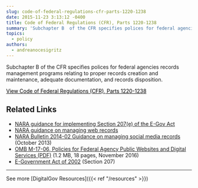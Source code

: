 ```yaml
---
slug: code-of-federal-regulations-cfr-parts-1220-1238
date: 2015-11-23 3:13:12 -0400
title: Code of Federal Regulations (CFR), Parts 1220-1238
summary: 'Subchapter B  of the CFR specifies polices for federal agencies records management programs relating to proper records creation and maintenance, adequate documentation, and records disposition. View Code of Federal Regulations (CFR), Parts 1220-1238 Related Links NARA guidance for implementing Section 207(e) of the E-Gov Act NARA guidance on managing web records NARA Bulletin 2014-02 Guidance'
topics:
  - policy
authors:
  - andreanocesigritz
---
```


Subchapter B  of the CFR specifies polices for federal agencies records management programs relating to proper records creation and maintenance, adequate documentation, and records disposition.

<a class="button" style="color: #000000" href="http://www.ecfr.gov/cgi-bin/text-idx?c=ecfr&SID=194bdc93344a881d5119af1e8f66a2a9&rgn=div5&view=text&node=36:3.0.10.2.10&idno=36">View Code of Federal Regulations (CFR), Parts 1220-1238</a>

## Related Links

* [NARA guidance for implementing Section 207(e) of the E-Gov Act](http://www.archives.gov/records-mgmt/bulletins/2006/2006-02.html)
* [NARA guidance on managing web records](http://www.archives.gov/records-mgmt/policy/managing-web-records-index.html)
* [NARA Bulletin 2014-02 Guidance on managing social media records](http://www.archives.gov/records-mgmt/bulletins/2014/2014-02.html) (October 2013)
* [OMB M-17-06, Policies for Federal Agency Public Websites and Digital Services (PDF)](https://www.whitehouse.gov/sites/whitehouse.gov/files/omb/memoranda/2017/m-17-06.pdf) (1.2 MB, 18 pages, November 2016)
* [E-Government Act of 2002](http://www.archives.gov/about/laws/egov-act-section-207.html) (Section 207)

* * *

See more [DigitalGov Resources]({{< ref "/resources" >}})
